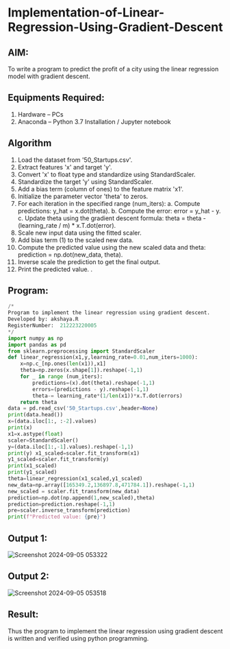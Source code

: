 # Implementation-of-Linear-Regression-Using-Gradient-Descent

## AIM:
To write a program to predict the profit of a city using the linear regression model with gradient descent.

## Equipments Required:
1. Hardware – PCs
2. Anaconda – Python 3.7 Installation / Jupyter notebook

## Algorithm
1. Load the dataset from '50_Startups.csv'.
2. Extract features 'x' and target 'y'.
3. Convert 'x' to float type and standardize using StandardScaler.
4. Standardize the target 'y' using StandardScaler.
5. Add a bias term (column of ones) to the feature matrix 'x1'.
6. Initialize the parameter vector 'theta' to zeros.
7. For each iteration in the specified range (num_iters):
    a. Compute predictions: y_hat = x.dot(theta).
    b. Compute the error: error = y_hat - y.
    c. Update theta using the gradient descent formula: theta = theta - (learning_rate / m) * x.T.dot(error).
8. Scale new input data using the fitted scaler.
9. Add bias term (1) to the scaled new data.
10. Compute the predicted value using the new scaled data and theta: prediction = np.dot(new_data, theta).
11. Inverse scale the prediction to get the final output.
12. Print the predicted value.
.

## Program:
```python
/*
Program to implement the linear regression using gradient descent.
Developed by: akshaya.R
RegisterNumber:  212223220005
*/
import numpy as np
import pandas as pd
from sklearn.preprocessing import StandardScaler
def linear_regression(x1,y,learning_rate=0.01,num_iters=1000):
    x=np.c_[np.ones(len(x1)),x1]
    theta=np.zeros(x.shape[1]).reshape(-1,1)
    for _ in range (num_iters):
        predictions=(x).dot(theta).reshape(-1,1)
        errors=(predictions - y).reshape(-1,1)
        theta-= learning_rate*(1/len(x1))*x.T.dot(errors)
    return theta
data = pd.read_csv('50_Startups.csv',header=None)
print(data.head())
x=(data.iloc[1:, :-2].values)
print(x)
x1=x.astype(float)
scaler=StandardScaler()
y=(data.iloc[1:,-1].values).reshape(-1,1)
print(y) x1_scaled=scaler.fit_transform(x1)
y1_scaled=scaler.fit_transform(y)
print(x1_scaled)
print(y1_scaled)
theta=linear_regression(x1_scaled,y1_scaled)
new_data=np.array([165349.2,136897.8,471784.1]).reshape(-1,1)
new_scaled = scaler.fit_transform(new_data)
prediction=np.dot(np.append(1,new_scaled),theta)
prediction=prediction.reshape(-1,1)
pre=scaler.inverse_transform(prediction)
print(f"Predicted value: {pre}")


```

## Output 1:
![Screenshot 2024-09-05 053322](https://github.com/user-attachments/assets/f66eaddb-6382-475e-9c72-0ed7109b40b5)

## Output 2:
![Screenshot 2024-09-05 053518](https://github.com/user-attachments/assets/dbd235eb-1926-4e27-8c3c-1d28c40df9a8)



## Result:
Thus the program to implement the linear regression using gradient descent is written and verified using python programming.
